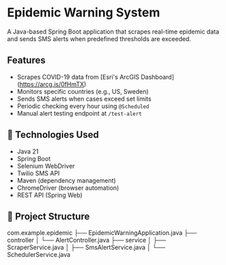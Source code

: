# Epidemic Warning System

A Java-based Spring Boot application that scrapes real-time epidemic data and sends SMS alerts when predefined thresholds are exceeded.

## Features

- Scrapes COVID-19 data from [Esri's ArcGIS Dashboard] (https://arcg.is/0fHmTX)
- Monitors specific countries (e.g., US, Sweden)
- Sends SMS alerts when cases exceed set limits
- Periodic checking every hour using `@Scheduled`
- Manual alert testing endpoint at `/test-alert`

## 🧰 Technologies Used

- Java 21
- Spring Boot
- Selenium WebDriver
- Twilio SMS API
- Maven (dependency management)
- ChromeDriver (browser automation)
- REST API (Spring Web)

## 📂 Project Structure

com.example.epidemic
├── EpidemicWarningApplication.java
├── controller
│ └── AlertController.java
├── service
│ ├── ScraperService.java
│ ├── SmsAlertService.java
│ └── SchedulerService.java
